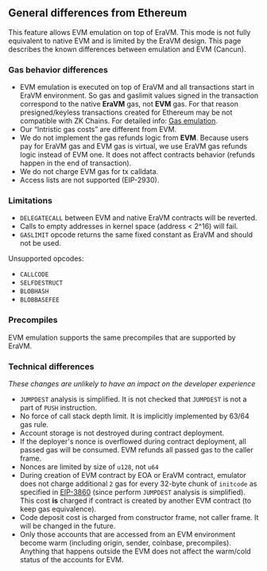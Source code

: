 ## General differences from Ethereum

This feature allows EVM emulation on top of EraVM. This mode is not fully equivalent to native EVM and is limited by the EraVM design. This page describes the known differences between emulation and EVM (Cancun).

### Gas behavior differences

- EVM emulation is executed on top of EraVM and all transactions start in EraVM environment. So gas and gaslimit values signed in the transaction correspond to the native **EraVM** gas, not **EVM** gas. For that reason presigned/keyless transactions created for Ethereum may be not compatible with ZK Chains. For detailed info: [Gas emulation](./evm_gas_emulation.md).
- Our “Intristic gas costs” are different from EVM.
- We do not implement the gas refunds logic from **EVM**. Because users pay for EraVM gas and EVM gas is virtual, we use EraVM gas refunds logic instead of EVM one. It does not affect contracts behavior (refunds happen in the end of transaction).
- We do not charge EVM gas for tx calldata.
- Access lists are not supported (EIP-2930).

### Limitations

- `DELEGATECALL` between EVM and native EraVM contracts will be reverted.
- Calls to empty addresses in kernel space (address < 2^16) will fail.
- `GASLIMIT` opcode returns the same fixed constant as EraVM and should not be used.
  
Unsupported opcodes:
- `CALLCODE`
- `SELFDESTRUCT`
- `BLOBHASH`
- `BLOBBASEFEE`

### Precompiles

EVM emulation supports the same precompiles that are supported by EraVM.

### Technical differences

*These changes are unlikely to have an impact on the developer experience*
- `JUMPDEST` analysis is simplified. It is not checked that `JUMPDEST` is not a part of `PUSH` instruction.
- No force of call stack depth limit. It is implicitly implemented by 63/64 gas rule.
- Account storage is not destroyed during contract deployment.
- If the deployer's nonce is overflowed during contract deployment, all passed gas will be consumed. EVM refunds all passed gas to the caller frame.
- Nonces are limited by size of `u128`, not `u64`
- During creation of EVM contract by EOA or EraVM contract, emulator does not charge additional `2` gas for every 32-byte chunk of `initcode` as specified in [EIP-3860](https://eips.ethereum.org/EIPS/eip-3860) (since perform `JUMPDEST` analysis is simplified). This cost **is** charged if contract is created by another EVM contract (to keep gas equivalence).
- Code deposit cost is charged from constructor frame, not caller frame. It will be changed in the future.
- Only those accounts that are accessed from an EVM environment become warm (including origin, sender, coinbase, precompiles). Anything that happens outside the EVM does not affect the warm/cold status of the accounts for EVM.